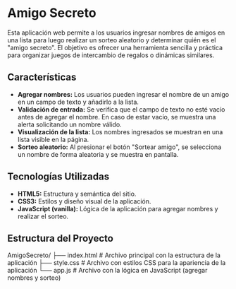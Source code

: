 # Amigo Secreto

Esta aplicación web permite a los usuarios ingresar nombres de amigos en una lista para luego realizar un sorteo aleatorio y determinar quién es el "amigo secreto". El objetivo es ofrecer una herramienta sencilla y práctica para organizar juegos de intercambio de regalos o dinámicas similares.

## Características

- **Agregar nombres:** Los usuarios pueden ingresar el nombre de un amigo en un campo de texto y añadirlo a la lista.
- **Validación de entrada:** Se verifica que el campo de texto no esté vacío antes de agregar el nombre. En caso de estar vacío, se muestra una alerta solicitando un nombre válido.
- **Visualización de la lista:** Los nombres ingresados se muestran en una lista visible en la página.
- **Sorteo aleatorio:** Al presionar el botón "Sortear amigo", se selecciona un nombre de forma aleatoria y se muestra en pantalla.

## Tecnologías Utilizadas

- **HTML5:** Estructura y semántica del sitio.
- **CSS3:** Estilos y diseño visual de la aplicación.
- **JavaScript (vanilla):** Lógica de la aplicación para agregar nombres y realizar el sorteo.

## Estructura del Proyecto

AmigoSecreto/ ├── index.html # Archivo principal con la estructura de la aplicación ├── style.css # Archivo con estilos CSS para la apariencia de la aplicación └── app.js # Archivo con la lógica en JavaScript (agregar nombres y sorteo)
